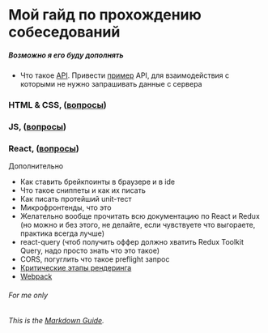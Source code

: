 # Мой гайд по прохождению собеседований
##### Возможно я его буду дополнять

- Что такое [API](https://superbwebsitebuilders.com/ru/chto-takoe-api-prostymi-slovami/). Привести [пример](https://ant.design/components/button/#API) API, для взаимодействия с которыми не нужно запрашивать данные с сервера

### HTML & CSS, ([вопросы](https://github.com/daniilmaikovskiy/guide/blob/main/html_and_css.md))

### JS, ([вопросы](https://github.com/daniilmaikovskiy/guide/blob/main/js.md))

### React, ([вопросы](https://github.com/daniilmaikovskiy/guide/blob/main/react.md))

Дополнительно

- Как ставить брейкпоинты в браузере и в ide
- Что такое сниппеты и как их писать
- Как писать протейший unit-тест
- Микрофронтенды, что это
- Желательно вообще прочитать всю документацию по React и Redux (но можно и без этого, не делайте, если чувствуете что выгораете, практика всегда лучше)
- react-query (чтоб получить оффер должно хватить Redux Toolkit Query, надо просто знать что это такое)
- CORS, погуглить что такое preflight запрос
- [Критические этапы рендеринга](https://developer.mozilla.org/ru/docs/Web/Performance/Critical_rendering_path)
- [Webpack](https://habr.com/ru/post/524260/)

###### For me only
###### This is the *[Markdown Guide](https://www.markdownguide.org)*.
